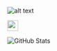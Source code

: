 ![alt text](https://ibb.co/Yyr0RS3)

<a href="https://www.linkedin.com/in/federico-pochat-a816a2234/"><img src="https://img.shields.io/badge/linkedin-%230077B5.svg?&style=for-the-badge&logo=linkedin&logoColor=white" height=25></a>

<p><img src="https://github-readme-stats.vercel.app/api?username=f-pochat&amp;show_icons=true" alt="GitHub Stats"></p>
